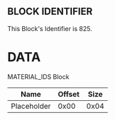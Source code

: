 ## BLOCK IDENTIFIER
This Block's Identifier is 825.
# DATA
MATERIAL_IDS Block

| Name | Offset | Size |
|--------|---------|------
| Placeholder | 0x00 | 0x04 |
